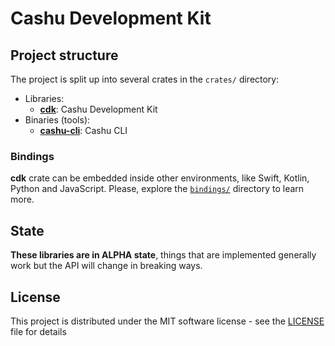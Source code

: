 # Cashu Development Kit

## Project structure

The project is split up into several crates in the `crates/` directory:

* Libraries:
    * [**cdk**](crates/cdk): Cashu Development Kit
* Binaries (tools):
    * [**cashu-cli**](./crates/cashu-cli): Cashu CLI

### Bindings

**cdk** crate can be embedded inside other environments, like Swift, Kotlin, Python and JavaScript.
Please, explore the [`bindings/`](./bindings) directory to learn more.

## State

**These libraries are in ALPHA state**, things that are implemented generally work but the API will change in breaking ways.

## License

This project is distributed under the MIT software license - see the [LICENSE](LICENSE) file for details
